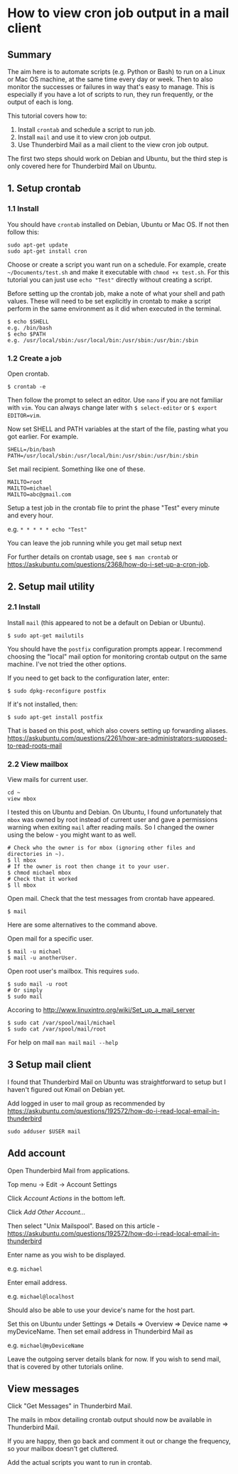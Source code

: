 # How to view cron job output in a mail client

## Summary

The aim here is to automate scripts (e.g. Python or Bash) to run on a Linux or Mac OS machine, at the same time every day or week. Then to also monitor the successes or failures in way that's easy to manage. This is especially if you have a lot of scripts to run, they run frequently, or the output of each is long.

This tutorial covers how to:
1. Install `crontab` and schedule a script to run job.
2. Install `mail` and use it to view cron job output.
3. Use Thunderbird Mail as a mail client to the view cron job output.

The first two steps should work on Debian and Ubuntu, but the third step is only covered here for Thunderbird Mail on Ubuntu. 


## 1. Setup crontab

### 1.1 Install

You should have `crontab` installed on Debian, Ubuntu or Mac OS. If not then follow this:
```
sudo apt-get update
sudo apt-get install cron
```
Choose or create a script you want run on a schedule. For example, create  `~/Documents/test.sh` and make it executable with `chmod +x test.sh`. For this tutorial you can just use `echo "Test"` directly without creating a script.

Before setting up the crontab job, make a note of what your shell and path values. These will need to be set explicitly in crontab to make a script perform in the same environment as it did when executed in the terminal.
```
$ echo $SHELL
e.g. /bin/bash
$ echo $PATH
e.g. /usr/local/sbin:/usr/local/bin:/usr/sbin:/usr/bin:/sbin
```

### 1.2 Create a job

Open crontab.
```
$ crontab -e
```
Then follow the prompt to select an editor. Use `nano` if you are not familiar with `vim`. You can always change later with `$ select-editor` or `$ export EDITOR=vim`.


Now set SHELL and PATH variables at the start of the file, pasting what you got earlier. For example.
```
SHELL=/bin/bash
PATH=/usr/local/sbin:/usr/local/bin:/usr/sbin:/usr/bin:/sbin
```


Set mail recipient. Something like one of these.
```
MAILTO=root
MAILTO=michael
MAILTO=abc@gmail.com
```

Setup a test job in the crontab file to print the phase "Test" every minute and every hour.

e.g. `* * * * * echo "Test"`

You can leave the job running while you get mail setup next

For further details on crontab usage, see `$ man crontab` or https://askubuntu.com/questions/2368/how-do-i-set-up-a-cron-job.


## 2. Setup mail utility


### 2.1 Install

Install `mail` (this appeared to not be a default on Debian or Ubuntu).
```
$ sudo apt-get mailutils
```

You should have the `postfix` configuration prompts appear. I recommend choosing the "local" mail option for monitoring crontab output on the same machine. I've not tried the other options.

If you need to get back to the configuration later, enter:
```
$ sudo dpkg-reconfigure postfix
```
If it's not installed, then:
```
$ sudo apt-get install postfix
```

That is based on this post, which also covers setting up forwarding aliases. https://askubuntu.com/questions/2261/how-are-administrators-supposed-to-read-roots-mail


### 2.2 View mailbox

View mails for current user.
```
cd ~
view mbox
```
I tested this on Ubuntu and Debian. On Ubuntu, I found unfortunately that `mbox` was owned by root instead of current user and gave a permissions warning when exiting `mail` after reading mails. So I changed the owner using the below - you might want to as well.
```
# Check who the owner is for mbox (ignoring other files and directories in ~).
$ ll mbox 
# If the owner is root then change it to your user.
$ chmod michael mbox
# Check that it worked
$ ll mbox
```

Open mail. Check that the test messages from crontab have appeared.
```
$ mail
```

Here are some alternatives to the command above.

Open mail for a specific user.
```
$ mail -u michael
$ mail -u anotherUser.
```
Open root user's mailbox. This requires `sudo`.
```
$ sudo mail -u root
# Or simply
$ sudo mail
```

Accoring to http://www.linuxintro.org/wiki/Set_up_a_mail_server
```
$ sudo cat /var/spool/mail/michael
$ sudo cat /var/spool/mail/root
```


For help on mail
`man mail`
`mail --help`


## 3 Setup mail client

I found that Thunderbird Mail on Ubuntu was straightforward to setup but I haven't figured out Kmail on Debian yet.

Add logged in user to mail group as recommended by https://askubuntu.com/questions/192572/how-do-i-read-local-email-in-thunderbird
```
sudo adduser $USER mail
```

## Add account

Open Thunderbird Mail from applications.

Top menu -> Edit -> Account Settings

Click _Account Actions_ in the bottom left.

Click _Add Other Account..._

Then select "Unix Mailspool". Based on this article - https://askubuntu.com/questions/192572/how-do-i-read-local-email-in-thunderbird

Enter name as you wish to be displayed. 

e.g. `michael`

Enter email address.

e.g. `michael@localhost`

Should also be able to use your device's name for the host part. 

Set this on Ubuntu under Settings => Details => Overview => Device name => myDeviceName. Then set email address in Thunderbird Mail as 

e.g. `michael@myDeviceName`

Leave the outgoing server details blank for now. If you wish to send mail, that is covered by other tutorials online.

## View messages
Click "Get Messages" in Thunderbird Mail.

The mails in mbox detailing crontab output should now be available in Thunderbird Mail.

If you are happy, then go back and comment it out or change the frequency, so your mailbox doesn't get cluttered.

Add the actual scripts you want to run in crontab.

